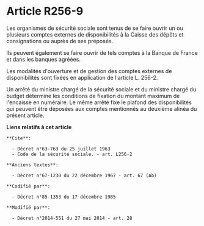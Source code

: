 # Article R256-9

Les organismes de sécurité sociale sont tenus de se faire ouvrir un ou plusieurs comptes externes de disponibilités à la
Caisse des dépôts et consignations ou auprès de ses préposés. 

Ils peuvent également se faire ouvrir de tels comptes à la Banque de France                                 et dans les
banques agréées. 

Les modalités d'ouverture et de gestion des comptes externes de disponibilités sont fixées en application de l'article L.
256-2. 

Un arrêté du ministre chargé de la sécurité sociale et du ministre chargé du budget détermine les conditions de fixation du
montant maximum de l'encaisse en numéraire. Le même arrêté fixe le plafond des disponibilités qui peuvent être déposées aux
comptes mentionnés au deuxième alinéa du présent article.

**Liens relatifs à cet article**

	**Cite**:

	  - Décret n°63-763 du 25 juillet 1963
	  - Code de la sécurité sociale. - art. L256-2

	**Anciens textes**:

	  - Décret n°67-1230 du 22 décembre 1967 - art. 67 (Ab)

	**Codifié par**:

	  - Décret n°85-1353 du 17 décembre 1985

	**Modifié par**:

	  - Décret n°2014-551 du 27 mai 2014 - art. 28
